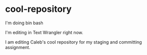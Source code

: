 # cool-repository
I'm doing bin bash

I'm editing in Text Wrangler right now.

I am editing Caleb's cool repository for my staging and committing assignment.
